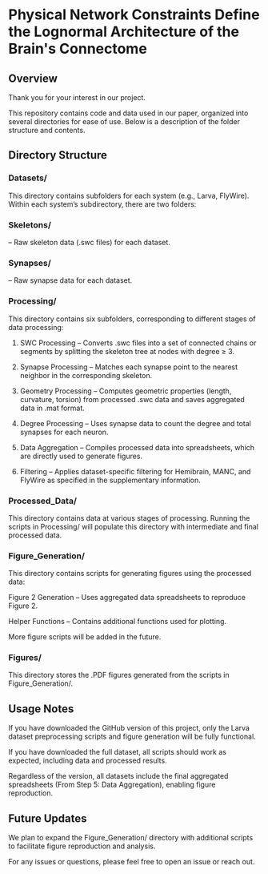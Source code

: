 # Physical Network Constraints Define the Lognormal Architecture of the Brain's Connectome

## Overview

Thank you for your interest in our project. 

This repository contains code and data used in our paper, organized into several directories for ease of use. Below is a description of the folder structure and contents.

## Directory Structure

### Datasets/

This directory contains subfolders for each system (e.g., Larva, FlyWire). Within each system’s subdirectory, there are two folders:

### Skeletons/ 
– Raw skeleton data (.swc files) for each dataset.

### Synapses/ 
– Raw synapse data for each dataset.

### Processing/

This directory contains six subfolders, corresponding to different stages of data processing:

1. SWC Processing – Converts .swc files into a set of connected chains or segments by splitting the skeleton tree at nodes with degree ≥ 3.

2. Synapse Processing – Matches each synapse point to the nearest neighbor in the corresponding skeleton.

3. Geometry Processing – Computes geometric properties (length, curvature, torsion) from processed .swc data and saves aggregated data in .mat format.

4. Degree Processing – Uses synapse data to count the degree and total synapses for each neuron.

5. Data Aggregation – Compiles processed data into spreadsheets, which are directly used to generate figures.

6. Filtering – Applies dataset-specific filtering for Hemibrain, MANC, and FlyWire as specified in the supplementary information.

### Processed_Data/

This directory contains data at various stages of processing. Running the scripts in Processing/ will populate this directory with intermediate and final processed data.

### Figure_Generation/

This directory contains scripts for generating figures using the processed data:

Figure 2 Generation – Uses aggregated data spreadsheets to reproduce Figure 2.

Helper Functions – Contains additional functions used for plotting.

More figure scripts will be added in the future.

### Figures/

This directory stores the .PDF figures generated from the scripts in Figure_Generation/.

## Usage Notes

If you have downloaded the GitHub version of this project, only the Larva dataset preprocessing scripts and figure generation will be fully functional.

If you have downloaded the full dataset, all scripts should work as expected, including data and processed results.

Regardless of the version, all datasets include the final aggregated spreadsheets (From Step 5: Data Aggregation), enabling figure reproduction.

## Future Updates

We plan to expand the Figure_Generation/ directory with additional scripts to facilitate figure reproduction and analysis.

For any issues or questions, please feel free to open an issue or reach out.

